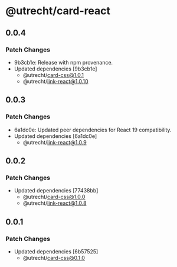 # @utrecht/card-react

## 0.0.4

### Patch Changes

- 9b3cb1e: Release with npm provenance.
- Updated dependencies [9b3cb1e]
  - @utrecht/card-css@1.0.1
  - @utrecht/link-react@1.0.10

## 0.0.3

### Patch Changes

- 6a1dc0e: Updated peer dependencies for React 19 compatibility.
- Updated dependencies [6a1dc0e]
  - @utrecht/link-react@1.0.9

## 0.0.2

### Patch Changes

- Updated dependencies [77438bb]
  - @utrecht/card-css@1.0.0
  - @utrecht/link-react@1.0.8

## 0.0.1

### Patch Changes

- Updated dependencies [6b57525]
  - @utrecht/card-css@0.1.0
